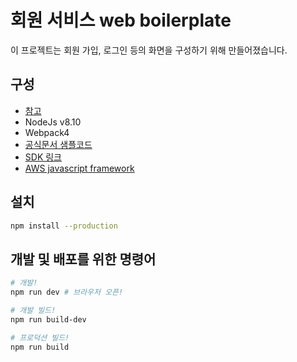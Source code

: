# 회원 서비스 web boilerplate
이 프로젝트는 회원 가입, 로그인 등의 화면을 구성하기 위해 만들어졌습니다.

## 구성
- [참고](https://meetup.toast.com/posts/153)
- NodeJs v8.10
- Webpack4
- [공식문서 샘플코드](https://docs.aws.amazon.com/ko_kr/cognito/latest/developerguide/using-amazon-cognito-user-identity-pools-javascript-examples.html)
- [SDK 링크](https://github.com/aws/amazon-cognito-auth-js/tree/master/dist)
- [AWS javascript framework](https://aws-amplify.github.io/docs/js/authentication)

## 설치
```bash
npm install --production
```

## 개발 및 배포를 위한 명령어
```bash
# 개발!
npm run dev # 브라우저 오픈!

# 개발 빌드!
npm run build-dev

# 프로덕션 빌드!
npm run build
```